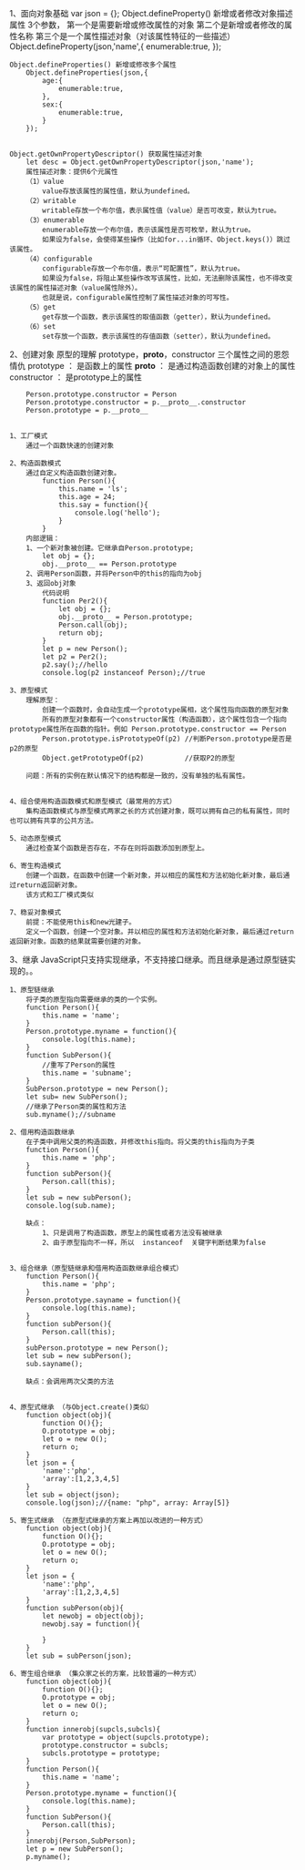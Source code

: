 1、面向对象基础
	var json = {};
	Object.defineProperty() 新增或者修改对象描述属性
		3个参数，
			第一个是需要新增或修改属性的对象
			第二个是新增或者修改的属性名称
			第三个是一个属性描述对象（对该属性特征的一些描述）
		Object.defineProperty(json,'name',{
			enumerable:true,
		});


	Object.defineProperties() 新增或修改多个属性
		Object.defineProperties(json,{
			age:{
				enumerable:true,
			},
			sex:{
				enumerable:true,
			}
		});


	Object.getOwnPropertyDescriptor() 获取属性描述对象
		let desc = Object.getOwnPropertyDescriptor(json,'name');
		属性描述对象：提供6个元属性
	    （1）value
	        value存放该属性的属性值，默认为undefined。
	    （2）writable
	        writable存放一个布尔值，表示属性值（value）是否可改变，默认为true。
	    （3）enumerable
	        enumerable存放一个布尔值，表示该属性是否可枚举，默认为true。
	        如果设为false，会使得某些操作（比如for...in循环、Object.keys()）跳过该属性。
	    （4）configurable
	        configurable存放一个布尔值，表示“可配置性”，默认为true。
	        如果设为false，将阻止某些操作改写该属性，比如，无法删除该属性，也不得改变该属性的属性描述对象（value属性除外）。
	        也就是说，configurable属性控制了属性描述对象的可写性。
	    （5）get
	        get存放一个函数，表示该属性的取值函数（getter），默认为undefined。
	    （6）set
	        set存放一个函数，表示该属性的存值函数（setter），默认为undefined。


2、创建对象
	原型的理解   prototype，__proto__，constructor 三个属性之间的恩怨情仇
		prototype 		：	是函数上的属性
		__proto__ 		：  是通过构造函数创建的对象上的属性
		constructor     ：  是prototype上的属性

		Person.prototype.constructor = Person
		Person.prototype.constructor = p.__proto__.constructor
		Person.prototype = p.__proto__


	1、工厂模式
		通过一个函数快速的创建对象

	2、构造函数模式
		通过自定义构造函数创建对象。
			function Person(){
				this.name = 'ls';
				this.age = 24;
				this.say = function(){
					console.log('hello');
				}
			}
		内部逻辑：
		1、一个新对象被创建。它继承自Person.prototype;     
			let obj = {};
			obj.__proto__ == Person.prototype
		2、调用Person函数，并将Person中的this的指向为obj
		3、返回obj对象
			代码说明
			function Per2(){
				let obj = {};
				obj.__proto__ = Person.prototype;
				Person.call(obj);
				return obj;
			}
			let p = new Person();
			let p2 = Per2();
			p2.say();//hello
			console.log(p2 instanceof Person);//true

	3、原型模式
		理解原型：
			创建一个函数时，会自动生成一个prototype属相，这个属性指向函数的原型对象
			所有的原型对象都有一个constructor属性（构造函数），这个属性包含一个指向prototype属性所在函数的指针。例如 Person.prototype.constructor == Person
			Person.prototype.isPrototypeOf(p2) //判断Person.prototype是否是p2的原型
			Object.getPrototypeOf(p2)          //获取P2的原型

		问题：所有的实例在默认情况下的结构都是一致的，没有单独的私有属性。


	4、组合使用构造函数模式和原型模式（最常用的方式）
		集构造函数模式与原型模式两家之长的方式创建对象，既可以拥有自己的私有属性，同时也可以拥有共享的公共方法。

	5、动态原型模式
		通过检查某个函数是否存在，不存在则将函数添加到原型上。

	6、寄生构造模式
		创建一个函数，在函数中创建一个新对象，并以相应的属性和方法初始化新对象，最后通过return返回新对象。
		该方式和工厂模式类似

	7、稳妥对象模式
		前提：不能使用this和new光建子。
		定义一个函数，创建一个空对象。并以相应的属性和方法初始化新对象，最后通过return返回新对象。函数的结果就需要创建的对象。





3、继承
	JavaScript只支持实现继承，不支持接口继承。而且继承是通过原型链实现的。。

	1、原型链继承
		将子类的原型指向需要继承的类的一个实例。
		function Person(){
			this.name = 'name';
		}
		Person.prototype.myname = function(){
			console.log(this.name);
		}
		function SubPerson(){
			//重写了Person的属性
			this.name = 'subname';
		}
		SubPerson.prototype = new Person();
		let sub= new SubPerson();
		//继承了Person类的属性和方法
		sub.myname();//subname

	2、借用构造函数继承
		在子类中调用父类的构造函数，并修改this指向。将父类的this指向为子类
		function Person(){
			this.name = 'php';
		}
		function subPerson(){
			Person.call(this);
		}
		let sub = new subPerson();
		console.log(sub.name);

		缺点：
			1、只是调用了构造函数，原型上的属性或者方法没有被继承
			2、由于原型指向不一样，所以  instanceof  关键字判断结果为false


	3、组合继承（原型链继承和借用构造函数继承组合模式）
		function Person(){
			this.name = 'php';
		}
		Person.prototype.sayname = function(){
			console.log(this.name);
		}
		function subPerson(){
			Person.call(this);
		}
		subPerson.prototype = new Person();
		let sub = new subPerson();
		sub.sayname();

		缺点：会调用两次父类的方法


	4、原型式继承 （与Object.create()类似）
		function object(obj){
			function O(){};
			O.prototype = obj;
			let o = new O();
			return o;
		}
		let json = {
			'name':'php',
			'array':[1,2,3,4,5]
		}
		let sub = object(json);
		console.log(json);//{name: "php", array: Array[5]}

	5、寄生式继承 （在原型式继承的方案上再加以改进的一种方式）
		function object(obj){
			function O(){};
			O.prototype = obj;
			let o = new O();
			return o;
		}
		let json = {
			'name':'php',
			'array':[1,2,3,4,5]
		}
		function subPerson(obj){
			let newobj = object(obj);
			newobj.say = function(){

			}
		}
		let sub = subPerson(json);

	6、寄生组合继承 （集众家之长的方案，比较普遍的一种方式）
		function object(obj){
			function O(){};
			O.prototype = obj;
			let o = new O();
			return o;
		}
		function innerobj(supcls,subcls){
			var prototype = object(supcls.prototype);
			prototype.constructor = subcls;
			subcls.prototype = prototype;
		}
		function Person(){
			this.name = 'name';
		}
		Person.prototype.myname = function(){
			console.log(this.name);
		}
		function SubPerson(){
			Person.call(this);
		}
		innerobj(Person,SubPerson);
		let p = new SubPerson();
		p.myname();